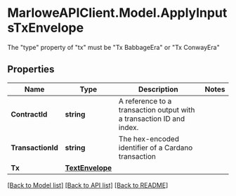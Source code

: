 # MarloweAPIClient.Model.ApplyInputsTxEnvelope
The \"type\" property of \"tx\" must be \"Tx BabbageEra\" or \"Tx ConwayEra\"

## Properties

Name | Type | Description | Notes
------------ | ------------- | ------------- | -------------
**ContractId** | **string** | A reference to a transaction output with a transaction ID and index. | 
**TransactionId** | **string** | The hex-encoded identifier of a Cardano transaction | 
**Tx** | [**TextEnvelope**](TextEnvelope.md) |  | 

[[Back to Model list]](../README.md#documentation-for-models) [[Back to API list]](../README.md#documentation-for-api-endpoints) [[Back to README]](../README.md)

